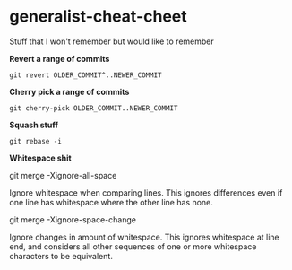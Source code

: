 # generalist-cheat-cheet
Stuff that I won't remember but would like to remember

**Revert a range of commits**

`git revert OLDER_COMMIT^..NEWER_COMMIT`

**Cherry pick a range of commits**

`git cherry-pick OLDER_COMMIT..NEWER_COMMIT`

**Squash stuff**

`git rebase -i`

**Whitespace shit**

git merge -Xignore-all-space

Ignore whitespace when comparing lines.
This ignores differences even if one line has whitespace where the other line has none.

git merge -Xignore-space-change

Ignore changes in amount of whitespace.
This ignores whitespace at line end, and considers all other sequences of one or more whitespace characters to be equivalent.
